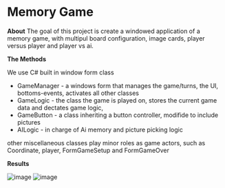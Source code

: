 # Memory Game
**About**
The goal of this project is create a windowed application of a memory game, with multipul board configuration, image cards, player versus player and player vs ai.


**The Methods**

We use C# built in window form class
* GameManager - a windows form that manages the game/turns, the UI, bottoms-events, activates all other classes  
* GameLogic - the class the game is played on, stores the current game data and dectates game logic, 
* GameButton - a class inheriting a button controller, modifide to include pictures
* AILogic - in charge of Ai memory and picture picking logic

other miscellaneous classes play minor roles as game actors, such as Coordinate, player, FormGameSetup and FormGameOver  

**Results**

![image](https://user-images.githubusercontent.com/78749321/135668412-90189d95-3538-438b-834f-a9147a3bbb8b.png)
![image](https://user-images.githubusercontent.com/78749321/135668279-9c590ebe-c842-4f0a-8571-f67b0c22612b.png)
